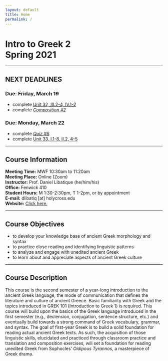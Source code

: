 ```yaml
---
layout: default
title: Home
permalink: /
---
```


# Intro to Greek 2<br>Spring 2021

***

## NEXT DEADLINES

### Due: Friday, March 19
* complete [Unit 32, III.2-4, IV.1-2](https://hc.instructure.com/courses/3462/assignments/28229)
* complete [*Composition #2*](https://hc.instructure.com/courses/3462/assignments/30855)  

### Due: Monday, March 22
* complete [*Quiz #6*](https://hc.instructure.com/courses/3462/assignments/30884)  
* complete [Unit 33, I.1-8, II.2, 4-5](https://hc.instructure.com/courses/3462/assignments/28230)  

***

## Course Information

**Meeting Time:** MWF 10:30am to 11:20am  
**Meeting Place:**  Online (Zoom)  
**Instructor:** Prof. Daniel Libatique (he/him/his)  
**Office:** Fenwick 410  
**Student Hours:** M 1:30-2:30pm, T 1-2pm, or by appointment  
**E-mail:** dlibatiq [at] holycross.edu  
**Website:** [Click here.](https://libatique.info)

***

## Course Objectives

* to develop your knowledge base of ancient Greek morphology and syntax
* to practice close reading and identifying linguistic patterns
* to analyze and engage with unedited ancient Greek
* to learn about and appreciate aspects of ancient Greek culture

***

## Course Description

This course is the second semester of a year-long introduction to the ancient Greek language, the mode of communication that defines the literature and culture of ancient Greece. Basic familiarity with Greek and the topics introduced in GREK 101 (Introduction to Greek 1) is required. This course will build upon the basics of the Greek language introduced in the first semester (e.g., declension, conjugation, sentence structure, etc.) and eventually build towards a strong command of Greek vocabulary, grammar, and syntax. The goal of first-year Greek is to build a solid foundation for reading actual ancient Greek texts. As such, the acquisition of those linguistic skills, elucidated and practiced through classroom practice and translation and composition exercises, will set a foundation for reading unedited Greek from Sophocles’ *Oidipous Tyrannos*, a masterpiece of Greek drama.
